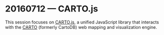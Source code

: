 # 20160712 &mdash; CARTO.js

This session focuses on [CARTO.js](https://carto.com/docs/carto-engine/carto-js/), a unified JavaScript library that interacts with the [CARTO](https://carto.com/) (formerly CartoDB) web mapping and visualization engine.